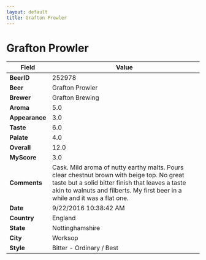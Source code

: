 ```yaml
---
layout: default
title: Grafton Prowler
---
```


# Grafton Prowler

| Field         | Value     |
|---------------|-----------|
| **BeerID** | 252978 |
| **Beer** | Grafton Prowler |
| **Brewer** | Grafton Brewing |
| **Aroma** | 5.0 |
| **Appearance** | 3.0 |
| **Taste** | 6.0 |
| **Palate** | 4.0 |
| **Overall** | 12.0 |
| **MyScore** | 3.0 |
| **Comments** | Cask. Mild aroma of nutty earthy malts. Pours clear chestnut brown with beige top. No great taste but a solid bitter finish that leaves a taste akin to walnuts and filberts. My first beer in a while and it was a flat one. |
| **Date** | 9/22/2016 10:38:42 AM |
| **Country** | England |
| **State** | Nottinghamshire |
| **City** | Worksop |
| **Style** | Bitter - Ordinary / Best |
